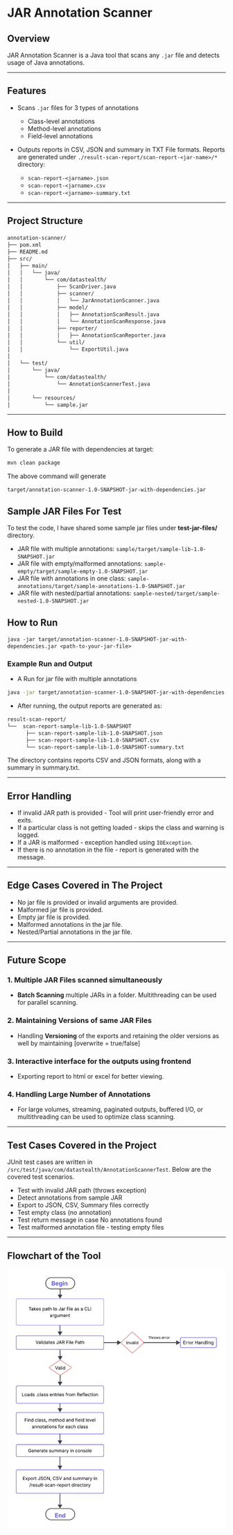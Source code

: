 # JAR Annotation Scanner

## Overview

JAR Annotation Scanner is a Java tool that scans any `.jar` file and detects usage of Java annotations.

---

## Features

* Scans `.jar` files for 3 types of annotations
    * Class-level annotations
    * Method-level annotations
    * Field-level annotations

* Outputs reports in CSV, JSON and summary in TXT File formats. Reports are generated under `./result-scan-report/scan-report-<jar-name>/*` directory:
    * `scan-report-<jarname>.json`
    * `scan-report-<jarname>.csv`
    * `scan-report-<jarname>-summary.txt`

---

## Project Structure

```
annotation-scanner/
├── pom.xml
├── README.md
├── src/
│   ├── main/
│   │   └── java/
│   │       └── com/datastealth/
│   │           ├── ScanDriver.java
│   │           ├── scanner/
│   │           │   └── JarAnnotationScanner.java
│   │           ├── model/
│   │           │   ├── AnnotationScanResult.java
│   │           │   └── AnnotationScanResponse.java
│   │           ├── reporter/
│   │           │   ├── AnnotationScanReporter.java
│   │           └── util/
│   │               └── ExportUtil.java
│
│   └── test/
│       └── java/
│           └── com/datastealth/
│               └── AnnotationScannerTest.java
│
│       └── resources/
│           └── sample.jar
```

---
## How to Build

To generate a JAR file with dependencies at target:
```bash
mvn clean package
```

The above command will generate

```pgsql
target/annotation-scanner-1.0-SNAPSHOT-jar-with-dependencies.jar
```

## Sample JAR Files For Test
To test the code, I have shared some sample jar files under **test-jar-files/** directory.
* JAR file with multiple annotations: `sample/target/sample-lib-1.0-SNAPSHOT.jar`
* JAR file with empty/malformed annotations: `sample-empty/target/sample-empty-1.0-SNAPSHOT.jar`
* JAR file with annotations in one class: `sample-annotations/target/sample-annotations-1.0-SNAPSHOT.jar`
* JAR file with nested/partial annotations: `sample-nested/target/sample-nested-1.0-SNAPSHOT.jar`


## How to Run

```pgsql 
java -jar target/annotation-scanner-1.0-SNAPSHOT-jar-with-dependencies.jar <path-to-your-jar-file>
```

### Example Run and Output
* A Run for jar file with multiple annotations
```bash
java -jar target/annotation-scanner-1.0-SNAPSHOT-jar-with-dependencies.jar ./test-jar-files/sample/target/sample-lib-1.0-SNAPSHOT.jar
```

* After running, the output reports are generated as:

```pgsql
result-scan-report/
└──  scan-report-sample-lib-1.0-SNAPSHOT
      ├── scan-report-sample-lib-1.0-SNAPSHOT.json
      ├── scan-report-sample-lib-1.0-SNAPSHOT.csv
      └── scan-report-sample-lib-1.0-SNAPSHOT-summary.txt

```
The directory contains reports CSV and JSON formats, along with a summary in summary.txt.

---

## Error Handling

* If invalid JAR path is provided - Tool will print user-friendly error and exits.
* If a particular class is not getting loaded - skips the class and warning is logged.
* If a JAR is malformed - exception handled using `IOException`.
* If there is no annotation in the file - report is generated with the message.

---

## Edge Cases Covered in The Project
* No jar file is provided or invalid arguments are provided.
* Malformed jar file is provided.
* Empty jar file is provided.
* Malformed annotations in the jar file.
* Nested/Partial annotations in the jar file.

---

## Future Scope

### 1. Multiple JAR Files scanned simultaneously
* **Batch Scanning** multiple JARs in a folder. Multithreading can be used for parallel scanning.

### 2. Maintaining Versions of same JAR Files
* Handling **Versioning** of the exports and retaining the older versions as well by maintaining [overwrite = true/false]

### 3. Interactive interface for the outputs using frontend
* Exporting report to html or excel for better viewing.

### 4. Handling Large Number of Annotations
* For large volumes, streaming, paginated outputs, buffered I/O, or multithreading can be used to optimize class scanning.

---

## Test Cases Covered in the Project

JUnit test cases are written in `/src/test/java/com/datastealth/AnnotationScannerTest`. Below are the covered test scenarios.
* Test with invalid JAR path (throws exception)
* Detect annotations from sample JAR
* Export to JSON, CSV, Summary files correctly
* Test empty class (no annotation)
* Test return message in case No annotations found
* Test malformed annotation file - testing empty files

---
## Flowchart of the Tool
![Flowchart.jpeg](resources/Flowchart.jpeg)
